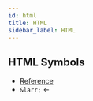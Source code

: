 ```yaml
---
id: html
title: HTML
sidebar_label: HTML
---
```


## HTML Symbols
- [Reference](https://www.w3schools.com/html/html_symbols.asp)
- ```&larr;``` &larr;
